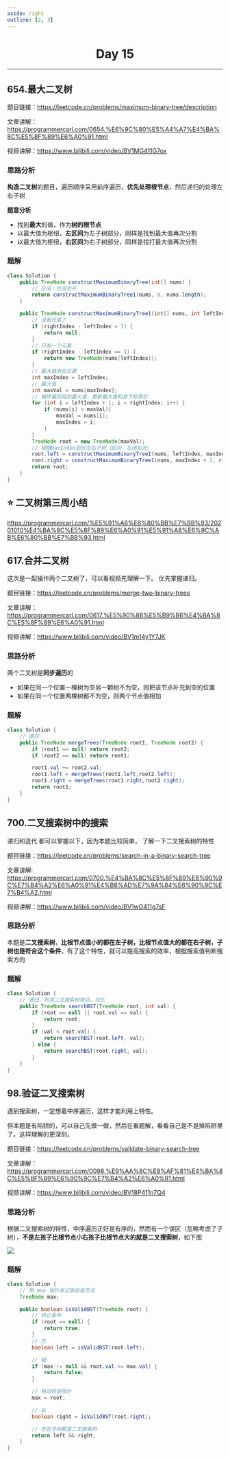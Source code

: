 ```yaml
---
aside: right
outline: [2, 3]
---
```


<h1 style="text-align: center; font-weight: bold;">Day 15</h1>

---

## 654.最大二叉树

题目链接：https://leetcode.cn/problems/maximum-binary-tree/description

文章讲解：https://programmercarl.com/0654.%E6%9C%80%E5%A4%A7%E4%BA%8C%E5%8F%89%E6%A0%91.html

视频讲解：https://www.bilibili.com/video/BV1MG411G7ox

### 思路分析

**构造二叉树**的题目，遍历顺序采用前序遍历，**优先处理根节点**，然后递归的处理左右子树

**题意分析**

- 找到**最大**的值，作为**树的根节点**
- 以最大值为枢纽，**左区间**为左子树部分，同样是找到最大值再次分割
- 以最大值为枢纽，**右区间**为右子树部分，同样是找打最大值再次分割

### 题解

```java
class Solution {
    public TreeNode constructMaximumBinaryTree(int[] nums) {
        // 区间：左闭右开
        return constructMaximumBinaryTree1(nums, 0, nums.length);
    }

    public TreeNode constructMaximumBinaryTree1(int[] nums, int leftIndex, int rightIndex) {
        // 没有元素了
        if (rightIndex - leftIndex < 1) {
            return null;
        }
        // 只有一个元素
        if (rightIndex - leftIndex == 1) {
            return new TreeNode(nums[leftIndex]);
        }
        // 最大值所在位置
        int maxIndex = leftIndex;
        // 最大值
        int maxVal = nums[maxIndex];
        // 循环遍历找到最大值，更新最大值和其下标索引
        for (int i = leftIndex + 1; i < rightIndex; i++) {
            if (nums[i] > maxVal){
                maxVal = nums[i];
                maxIndex = i;
            }
        }
        TreeNode root = new TreeNode(maxVal);
        // 根据maxIndex划分左右子树（区间：左闭右开）
        root.left = constructMaximumBinaryTree1(nums, leftIndex, maxIndex);
        root.right = constructMaximumBinaryTree1(nums, maxIndex + 1, rightIndex);
        return root;
    }
}
```

## ⭐ 二叉树第三周小结

https://programmercarl.com/%E5%91%A8%E6%80%BB%E7%BB%93/20201010%E4%BA%8C%E5%8F%89%E6%A0%91%E5%91%A8%E6%9C%AB%E6%80%BB%E7%BB%93.html

## 617.合并二叉树

这次是一起操作两个二叉树了，可以看视频先理解一下。 优先掌握递归。

题目链接：https://leetcode.cn/problems/merge-two-binary-trees

文章讲解：https://programmercarl.com/0617.%E5%90%88%E5%B9%B6%E4%BA%8C%E5%8F%89%E6%A0%91.html

视频讲解：https://www.bilibili.com/video/BV1m14y1Y7JK

### 思路分析

两个二叉树是**同步遍历**的

- 如果在同一个位置一棵树为空另一颗树不为空，则把该节点补充到空的位置
- 如果在同一个位置两棵树都不为空，则两个节点值相加

### 题解

```java
class Solution {
    // 递归
    public TreeNode mergeTrees(TreeNode root1, TreeNode root2) {
        if (root1 == null) return root2;
        if (root2 == null) return root1;

        root1.val += root2.val;
        root1.left = mergeTrees(root1.left,root2.left);
        root1.right = mergeTrees(root1.right,root2.right);
        return root1;
    }
}
```

## 700.二叉搜索树中的搜索

递归和迭代 都可以掌握以下，因为本题比较简单， 了解一下二叉搜索树的特性

题目链接：https://leetcode.cn/problems/search-in-a-binary-search-tree

文章讲解: https://programmercarl.com/0700.%E4%BA%8C%E5%8F%89%E6%90%9C%E7%B4%A2%E6%A0%91%E4%B8%AD%E7%9A%84%E6%90%9C%E7%B4%A2.html

视频讲解：https://www.bilibili.com/video/BV1wG411g7sF

### 思路分析

本题是**二叉搜索树**，**比根节点值小的都在左子树，比根节点值大的都在右子树，子树也是符合这个条件**，有了这个特性，就可以提高搜索的效率，根据搜索值判断搜索方向

### 题解

```java
class Solution {
    // 递归，利用二叉搜索树特点，优化
    public TreeNode searchBST(TreeNode root, int val) {
        if (root == null || root.val == val) {
            return root;
        }
        if (val < root.val) {
            return searchBST(root.left, val);
        } else {
            return searchBST(root.right, val);
        }
    }
}
```

## 98.验证二叉搜索树

遇到搜索树，一定想着中序遍历，这样才能利用上特性。

但本题是有陷阱的，可以自己先做一做，然后在看题解，看看自己是不是掉陷阱里了。这样理解的更深刻。

题目链接：https://leetcode.cn/problems/validate-binary-search-tree

文章讲解：https://programmercarl.com/0098.%E9%AA%8C%E8%AF%81%E4%BA%8C%E5%8F%89%E6%90%9C%E7%B4%A2%E6%A0%91.html

视频讲解：https://www.bilibili.com/video/BV18P411n7Q4

### 思路分析

根据二叉搜索树的特性，中序遍历正好是有序的，然而有一个误区（忽略考虑了子树），**不是左孩子比根节点小右孩子比根节点大的就是二叉搜索树**，如下图

<image src="https://file1.kamacoder.com/i/algo/20230310000824.png" style="margin: 0px auto"/>

### 题解

```java
class Solution {
    // 用 max 指针来记录前驱节点
    TreeNode max;

    public boolean isValidBST(TreeNode root) {
        // 终止条件
        if (root == null) {
            return true;
        }
        // 左
        boolean left = isValidBST(root.left);

        // 根
        if (max != null && root.val <= max.val) {
            return false;
        }

        // 移动前驱指针
        max = root;

        // 右
        boolean right = isValidBST(root.right);

        // 左右子树都是二叉搜索树
        return left && right;
    }
}
```

